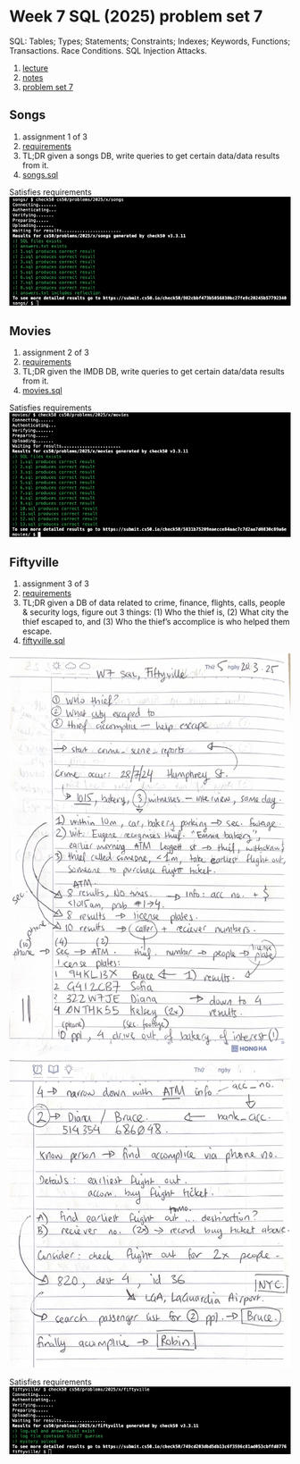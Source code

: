 # Week 7 SQL (2025) problem set 7

SQL: Tables; Types; Statements; Constraints; Indexes; Keywords, Functions; Transactions. Race Conditions. SQL Injection Attacks.

1. [lecture](https://cs50.harvard.edu/x/2025/weeks/7/)
2. [notes](https://cs50.harvard.edu/x/2025/notes/7/)
3. [problem set 7](https://cs50.harvard.edu/x/2025/psets/7/)

## Songs

1. assignment 1 of 3
2. [requirements](https://cs50.harvard.edu/x/2025/psets/7/songs/)
3. TL;DR given a songs DB, write queries to get certain data/data results from it.
4. [songs.sql](songs.sql)

Satisfies requirements
![Satisfies requirements](songs-check-passed.jpg)

## Movies

1. assignment 2 of 3
2. [requirements](https://cs50.harvard.edu/x/2025/psets/7/movies/)
3. TL;DR given the IMDB DB, write queries to get certain data/data results from it.
4. [movies.sql](movies.sql)

Satisfies requirements
![Satisfies requirements](movies-check-passed.jpg)

## Fiftyville

1. assignment 3 of 3
2. [requirements](https://cs50.harvard.edu/x/2025/psets/7/fiftyville/)
3. TL;DR given a DB of data related to crime, finance, flights, calls, people & security logs, figure out 3 things: (1) Who the thief is, (2) What city the thief escaped to, and (3) Who the thief’s accomplice is who helped them escape.
4. [fiftyville.sql](fiftyville.sql)

![dna-working.jpg](fiftyville-working-1.jpg)
![dna-working.jpg](fiftyville-working-2.jpg)

Satisfies requirements
![Satisfies requirements](fiftyville-check-passed.jpg)
